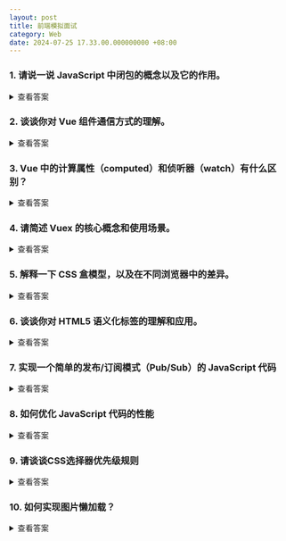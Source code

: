 ```yaml
---
layout: post
title: 前端模拟面试
category: Web
date: 2024-07-25 17.33.00.000000000 +08:00
---
```


### 1. 请说一说 JavaScript 中闭包的概念以及它的作用。

<details>
<summary>查看答案</summary>
闭包是 JavaScript 中一个重要的概念，它允许函数在定义时访问其外部函数的变量和参数。 <br>
闭包的作用是：
<ol>
<li>实现私有变量，保护数据的安全性和隐私性。</li>
<li> 可以让函数的变量值始终保持在内存中，延长变量的生命周期。</li>
<li>可以模拟块级作用域，在 JavaScript 缺乏块级作用域的情况下实现类似的效果。</li>
</ol>
</details>

### 2. 谈谈你对 Vue 组件通信方式的理解。

<details>
<summary>查看答案</summary>

<b>Vue 父子组件通信：</b>

<ul>
<li>父组件向子组件传值：使用 props 。父组件在使用子组件时，通过属性的形式将值传递给子组件。需要注意的是，props
  可以进行类型校验（如字符串、数字、对象、数组等），以确保传递的值符合预期。同时，如果传递的是对象或数组，当父组件中的数据发生变化时，子组件中的
  props 值不会自动响应，除非进行特殊处理。</li>
<li> 子组件向父组件传值：通过自定义事件 emit 。子组件在内部使用 this.$emit('自定义事件名', 传递的数据)
  来触发事件，并将数据传递给父组件。父组件在使用子组件时，通过 @自定义事件名="处理函数" 来接收子组件传递的数据，并进行相应的处理。</li>

<b>非父子组件通信：</b>

<li> Vuex ：是一个集中式的状态管理库，适用于大型复杂的应用。它将应用的状态集中管理，使得多个组件可以共享和修改状态，并且状态的变化是可追踪和可预测的。</li>
<li> Pinia ：也是一个状态管理库，相比 Vuex 更加简洁和现代化，提供了类似的状态共享和管理功能。</li>
<li> provide / inject ：这对选项允许一个祖先组件向其所有子孙后代组件注入数据。祖先组件使用 provide 提供数据，子孙组件使用
  inject 来接收数据。但要注意，这种方式提供的数据不是响应式的，除非数据本身是响应式对象。</li>
</ul>
</details>

### 3. Vue 中的计算属性（computed）和侦听器（watch）有什么区别？

<details>
<summary>查看答案</summary>

<b>计算属性（computed）：</b>

<ul>
<li>基于已有的响应式数据进行计算，返回一个新的派生值。</li>
<li>具有缓存特性，只有在其依赖的数据发生变化时才会重新计算。</li>
<li>通常用于对多个相关数据进行简单的计算和格式化输出。</li>
<li>计算属性默认只有 getter 方法，当需要时可以定义 setter 方法来实现双向绑定。</li>
</ul>

<b>侦听器（watch）：</b>

* 用于监听特定数据的变化，并执行相应的回调函数。
* 可以监听单个数据、对象的属性、数组的元素等。
* 当监听对象的深层属性变化时，需要设置 deep: true 。
* 适合处理数据变化时的复杂逻辑，例如异步操作、执行一系列相关的数据更新等。

在实际应用中，当需要根据数据的变化进行简单计算和格式化时，优先使用计算属性；
当需要处理复杂的逻辑，特别是涉及异步操作和多个相关数据的更新时，使用侦听器更为合适。

</details>

### 4. 请简述 Vuex 的核心概念和使用场景。

<details>
<summary>查看答案</summary>

Vuex 的核心概念包括 State（存储应用的状态数据）、Mutations（用于更改状态，且是同步操作）、
Actions（用于处理异步操作，并通过提交 Mutations 来更改状态）、 Getters（用于从 State 中派生计算属性）
和 Modules（用于将大型的状态管理拆分成多个模块）。

<ul>
<li> State 用于存储应用的状态数据，是单一数据源。</li>
<li> Mutations 用于更改状态，并且必须是同步操作，以保证状态更改的可追踪性和可预测性。</li>
<li> Actions 用于处理异步操作，如网络请求等，然后通过提交 Mutations 来最终更改状态。</li>
<li> Getters 可以从 State 中派生计算属性，方便组件获取经过处理或计算后的状态数据。</li>
<li> Modules 可以将大型的状态管理按照功能模块进行拆分，使状态管理更加清晰和可维护。</li>
</ul>
</details>

### 5. 解释一下 CSS 盒模型，以及在不同浏览器中的差异。

<details>
<summary>查看答案</summary>

在CSS中，每个元素都被一个“盒子”所包围。盒子类型分为行盒和块盒，行盒的宽高由其内容决定，无法直接设定宽高；块盒则可以自由设定宽高。  
盒模型分为标准盒模型和怪异盒模型（也称为IE盒模型）。标准盒模型中，元素的宽度和高度仅包括内容部分，不包含内边距（padding）、边框（border）和外边距（margin）；而怪异盒模型中，元素的宽度和高度包含了内容、内边距和边框。  
在现代的 Chrome 内核浏览器中，默认使用标准盒模型；在传统的 IE 内核浏览器中，默认使用怪异盒模型。  
我们可以通过设置<code>box-sizing: border-box;</code>来将盒模型的类型更改为怪异盒模型，使其计算宽度和高度时包含内边距和边框。

</details>

### 6. 谈谈你对 HTML5 语义化标签的理解和应用。

<details>
<summary>查看答案</summary>

HTML5
语义化标签是指在HTML5中使用语义化的标签，这些标签能够更好地描述网页的内容和结构，从而提高网页的可读性、可维护性和可访问性。   
HTML5 语义化标签包括：
<ul>
<li> <code>&lt;header&gt;</code>：用于定义页面的头部区域，通常包含网站名称、导航菜单等。</li>
<li> <code>&lt;nav&gt;</code>：用于定义导航区域，通常包含网站导航菜单。</li>
<li> <code>&lt;main&gt;</code>：用于定义页面的主内容区域，通常包含文章、表格、图像等。</li>
<li> <code>&lt;article&gt;</code>：用于定义独立的文章或内容片段，通常包含文章标题、作者、发布日期等。</li>
<li> <code>&lt;section&gt;</code>：用于定义页面的章节区域，通常包含文章、表格、图像等。</li>
<li> <code>&lt;aside&gt;</code>：用于定义页面的侧边栏区域。</li>
<li> <code>&lt;footer&gt;</code>：用于定义页面的底部区域，通常包含版权信息、联系信息等。</li>
</ul>
</details>

### 7. 实现一个简单的发布/订阅模式（Pub/Sub）的 JavaScript 代码

<details>
<summary>查看答案</summary>

<pre>
class EventEmitter {
    constructor() {
        this.events = {};
    }

    on(eventName, callback) {
        if (!this.events[eventName]) {
            this.events[eventName] = [];
        }
        this.events[eventName].push(callback);
    }

    emit(eventName, ...args) {
        if (this.events[eventName]) {
            this.events[eventName].forEach(callback => callback(...args));
        }
    }

}
</pre>

</details>

### 8. 如何优化 JavaScript 代码的性能

<details>
<summary>查看答案</summary>
<ol>
<li>代码压缩和混淆：通过工具如 Webpack 或 Gulp 对代码进行压缩和混淆，可以减小文件体积，加快下载和解析速度。</li>
<li>缓存策略：利用浏览器的缓存机制，为静态 JavaScript 文件设置合适的缓存头，避免重复下载。</li>
<li>避免不必要的计算：在可能的情况下，提前计算或缓存计算结果，避免在关键路径上进行复杂的计算。</li>
<li>选择合适的数据结构和算法：根据具体的业务需求，选择效率更高的数据结构（如 Map 对比 Object）和算法。</li>
<li>避免全局变量：过多的全局变量可能导致命名冲突和意外的修改，尽量使用局部变量或模块模式。</li>
<li>事件委托：当处理大量相似元素的事件时，使用事件委托可以减少事件处理函数的数量，提高性能。</li>
</ol>
</details>

### 9. 请谈谈CSS选择器优先级规则

<details>
<summary>查看答案</summary>

CSS 选择器主要分为以下几种类型：
<ol>
<li> ID 选择器：通过元素的 id 属性进行选择，例如 <code>#myElement</code> 。</li>
<li> 类选择器：基于元素的 class 属性选择，如 <code>.myClass</code> 。</li>
<li> 标签选择器：直接选择指定的 HTML 标签，例如 <code>div</code> 、 <code>p</code> 等。</li>
<li> 属性选择器：根据元素的属性及其值来选取，如 <code>[type="text"]</code> 。</li>
<li> 伪类选择器：根据元素的特定状态选取，像 <code>:hover</code> （鼠标悬停时）、 <code>:active</code> （被激活时）、 <code>:focus</code>（获取焦点时）等。</li>
<li> 伪元素选择器：选择元素的特定部分，例如 <code>::before</code> （在元素内容之前添加内容）、 <code>::after</code> （在元素内容之后添加内容）。</li>
</ol>
这些选择器具有不同的优先级和特殊性：
<ol>
<li> 优先级从高到低依次为：<code>行内样式</code> &gt; <code>ID 选择器</code> &gt; <code>类、伪类、属性选择器</code> &gt; <code>标签、伪元素选择器</code> 。
<li>具体的特殊性计算方式：<ul><li> ID 选择器 的特殊性为 <code>(1, 0, 0)</code>。</li><li> 类、伪类、属性选择器 的特殊性为 <code>(0, 1, 0)</code> 。</li><li> 标签、伪元素选择器 的特殊性为 <code>(0, 0, 1)</code> 。</li></ul></li>
<li> 当多个选择器同时作用于一个元素时，特殊性值越大，优先级越高。如果特殊性相同，则后出现的样式声明会覆盖先出现的。</li></ol>
</details>

<h3>10. 如何实现图片懒加载？</h3>

<details>
<summary>查看答案</summary>

<li><b>设置图片的 data-src 属性：</b>  
   将图片的实际地址存储在 <code>data-src</code> 属性中，而初始的 <code>src</code> 属性可以设置为一个占位图片或空白。</li>
<li><b>监听滚动事件：</b>
   当页面滚动时，计算图片是否进入可视区域。如果进入，则将 data-src 的值赋给 src ，触发图片加载。</li>
<li><b>使用 IntersectionObserver API：</b>
   创建 <code>IntersectionObserver</code> 对象，配置其回调函数。当被观察的图片元素进入或退出视口时，回调函数会被触发，从而进行图片的加载操作。</li>
<li><b>利用loading="lazy"属性（HTML5 特性）：</b>  
   在 <code>&lt;img&gt;</code> 标签中添加 <code>loading="lazy"</code> 属性，浏览器会在适当的时候自动加载图片。</li>
<li><b>预加载策略：</b>
   对于即将进入视口的图片，可以提前进行预加载，提高加载的响应速度。</li>
<li><b>延迟加载：</b>  
   除了视口判断，还可以根据用户的操作行为或页面的加载进度来决定图片的加载时机，例如在页面完全加载一段时间后再加载非关键图片。</li>
<li><b>图片压缩和优化：</b>  
   在保证图片质量的前提下，对图片进行压缩处理，减小图片的大小，加快加载速度。</li>
<li><b>服务端处理：</b>
   在服务端根据请求的上下文和用户信息，有针对性地返回不同分辨率或尺寸的图片，以适应不同的网络环境和设备。</li>

</details>
